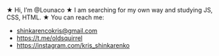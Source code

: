 ★ Hi, I’m @Lounaco
★ I am searching for my own way and studying JS, CSS, HTML.
★ You can reach me:
- shinkarencokris@gmail.com
- https://t.me/oldsquirrel
- https://instagram.com/kris_shinkarenko

<!---
Lounaco/Lounaco is a ✨ special ✨ repository because its `README.md` (this file) appears on your GitHub profile.
You can click the Preview link to take a look at your changes.
--->
